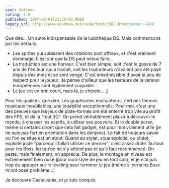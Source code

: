 ```yaml
---
user: Valinor
rating: 4.5
published: 2007-02-01T21:59:02.000Z
legacy_url: http://www.emunova.net/veda/test/1307.htm#comment-7434
---
```

Que dire... Un autre indispensable de la ludothèque DS. Mais commencons par les défauts.

- Les sprites qui subissent des rotations sont affreux, et c'est vraiment dommage. Il est sur que la DS peut mieux faire.
- La traduction est une horreur. C'est bien simple, soit c'est le gosse de 7 ans de l'éditeur qui a traduit, soit les traducteurs n'avaient pas été payé depuis des mois et se sont vengé. C'est innadmissible d'avoir si peu de respect pour le joueur. Je pense d'ailleur que les testeurs de la version européennes sont également coupable.
- Le jeu est un brin court, mais là, je chipote... ;)

Pour les qualités, que dire. Les graphismes enchanteurs, certains thèmes musicaux inoubliables, une jouabilité exceptionnelle. Pour moi, c'est une des preuves que les jeux de plate-formes ont été enterré trop vite au profit des FPS, et de la "tout 3D". On prend véritablement plaisir à découvrir le monde, à chasser les esprits, à utiliser ses pouvoirs.
Et le double écran, même si certains diront que cela fait gadget, est pour moi vraiment utile (je ne suis pas fort en orientation dans les donjons). Le fait de toujours savoir ou l'on se situe est un atout.
Quand au stylet, sous exploité, ou plutot, exploité juste "parcequ'il fallait utiliser ce dernier", c'est assez drole. Surtout pour les Boss, lorsqu'on ne s'y attend pas et qu'il faut recommencé. On peste, mais finalement, on apprécie.
De plus, le montage en niveau est extremement bien dosé (pour mon style de jeu en tout cas), et je n'ai pas trop du appuyer sur le leveling pour terminer le jeu (même si certains Boss m'ont posé problème...)

Je découvre Castelvania, et je suis conquis.